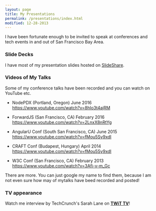```yaml
---
layout: page
title: My Presentations
permalink: /presentations/index.html
modified: 12-28-2013
---
```


I have been fortunate enough to be invited to speak at conferences and tech events in and out of San Francisco Bay Area.

### Slide Decks

I have most of my presentation slides hosted on [SlideShare](http://www.slideshare.net/tomomi).

### Videos of My Talks

Some of my conference talks have been recorded and you can watch on YouTube etc.

- NodePDX (Portland, Oregon) June 2016
https://www.youtube.com/watch?v=8hIo3t4ajRM

- ForwardJS (San Francisco, CA)  February 2016
https://www.youtube.com/watch?v=2LnxX8nRtYg

- AngularU Conf (South San Francisco, CA)  June 2015
https://www.youtube.com/watch?v=fMou5Sy9xdI

- CRAFT Conf (Budapest, Hungary) April 2014
https://www.youtube.com/watch?v=fMou5Sy9xdI

- W3C Conf (San Francisco, CA) February 2013
https://www.youtube.com/watch?v=3Afi-v-m_Gc

There are more. You can just google my name to find them, because I am not even sure how may of mytalks have beed recorded and posted!

### TV appearance

Watch me interview by TechCrunch's Sarah Lane on [**TWiT TV**](https://twit.tv/shows/new-screen-savers/episodes/19)!
